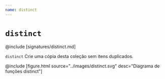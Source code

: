 ```yaml
---
name: distinct
---
```


# `distinct`

@include [signatures/distinct.md]

`distinct` Crie uma cópia desta coleção sem itens duplicados.

@include [figure.html source="../images/distinct.svg" desc="Diagrama de funções distinct"]
